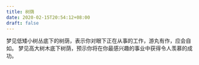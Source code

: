 ```yaml
---
title: 树荫
date: 2020-02-15T20:54:12+08:00
draft: false
---
```


梦见低矮小树丛底下的树荫，表示你对眼下正在从事的工作，游丸有作，应会自如。
梦见高大树木底下树荫，预示你将在你最感兴趣的事业中获得令人羡慕的成功。
